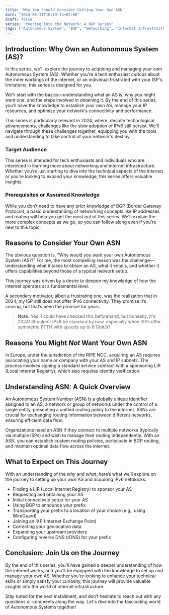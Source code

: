 ```yaml
---
title: "Why You Should Consider Getting Your Own ASN"
date: "2024-08-31T10:19:14+02:00"
draft: false
series: "Peering into the Network: A BGP Series"
tags: ["Autonomous System", "BGP", "Networking", "Internet Infrastructure", "IPv6", "RIPE NCC", "ASNs"]
---
```


## Introduction: Why Own an Autonomous System (AS)?

In this series, we'll explore the journey to acquiring and managing your own Autonomous System (AS). Whether you're a tech enthusiast curious about the inner workings of the internet, or an individual frustrated with your ISP's limitations, this series is designed for you.

We'll start with the basics—understanding what an AS is, why you might want one, and the steps involved in obtaining it. By the end of this series, you’ll have the knowledge to establish your own AS, manage your IP resources, and optimize your network's connectivity and performance.

This series is particularly relevant in 2024, where, despite technological advancements, challenges like the slow adoption of IPv6 still persist. We’ll navigate through these challenges together, equipping you with the tools and understanding to take control of your network's destiny.

### Target Audience

This series is intended for tech enthusiasts and individuals who are interested in learning more about networking and internet infrastructure. Whether you’re just starting to dive into the technical aspects of the internet or you’re looking to expand your knowledge, this series offers valuable insights.

### Prerequisites or Assumed Knowledge

While you don’t need to have any prior knowledge of BGP (Border Gateway Protocol), a basic understanding of networking concepts like IP addresses and routing will help you get the most out of this series. We’ll explain the more complex concepts as we go, so you can follow along even if you’re new to this topic.

## Reasons to Consider Your Own ASN

The obvious question is, "Why would you want your own Autonomous System (AS)?" For me, the most compelling reason was the challenge—understanding what it takes to obtain an AS, what it entails, and whether it offers capabilities beyond those of a typical network setup.

This journey was driven by a desire to deepen my knowledge of how the internet operates at a fundamental level.

A secondary motivator, albeit a frustrating one, was the realization that in 2024, my ISP still does not offer IPv6 connectivity. They promise it’s coming, but that’s been the promise for years.

> **Note:** 
> Yes, I could have checked this beforehand, but honestly, it's 2024! Shouldn't IPv6 be standard by now, especially when ISPs offer symmetric FTTH with speeds up to 8 Gbit/s?

## Reasons You Might *Not* Want Your Own ASN

In Europe, under the jurisdiction of the RIPE NCC, acquiring an AS requires associating your name or company with your AS and IP subnets. The process involves signing a standard service contract with a sponsoring LIR (Local Internet Registry), which also requires identity verification.

## Understanding ASN: A Quick Overview

An Autonomous System Number (ASN) is a globally unique identifier assigned to an AS, a network or group of networks under the control of a single entity, presenting a unified routing policy to the internet. ASNs are crucial for exchanging routing information between different networks, ensuring efficient data flow.

Organizations need an ASN if they connect to multiple networks (typically via multiple ISPs) and wish to manage their routing independently. With an ASN, you can establish custom routing policies, participate in BGP routing, and maintain optimal data flow across the internet.

## What to Expect on This Journey

With an understanding of the *why* and *what*, here’s what we’ll explore on the journey to setting up your own AS and acquiring IPv6 netblocks:

- Finding a LIR (Local Internet Registry) to sponsor your AS
- Requesting and obtaining your AS
- Initial connectivity setup for your AS
- Using BGP to announce your prefix
- Transporting your prefix to a location of your choice (e.g., using WireGuard)
- Joining an IXP (Internet Exchange Point)
- Correcting your geolocation data
- Expanding your upstream providers
- Configuring reverse DNS (rDNS) for your prefix

## Conclusion: Join Us on the Journey

By the end of this series, you'll have gained a deeper understanding of how the internet works, and you'll be equipped with the knowledge to set up and manage your own AS. Whether you're looking to enhance your technical skills or simply satisfy your curiosity, this journey will provide valuable insights into the world of internet infrastructure.

Stay tuned for the next installment, and don’t hesitate to reach out with any questions or comments along the way. Let's dive into the fascinating world of Autonomous Systems together!

